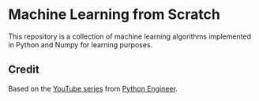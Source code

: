 # Machine Learning from Scratch

This repository is a collection of machine learning algorithms implemented in Python and Numpy for learning purposes.

## Credit

Based on the [YouTube series](https://www.youtube.com/playlist?list=PLqnslRFeH2Upcrywf-u2etjdxxkL8nl7E) from [Python Engineer](https://www.youtube.com/channel/UCbXgNpp0jedKWcQiULLbDTA).
